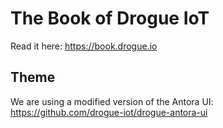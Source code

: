 # The Book of Drogue IoT

Read it here: https://book.drogue.io

## Theme

We are using a modified version of the Antora UI: https://github.com/drogue-iot/drogue-antora-ui

